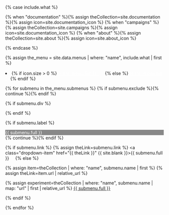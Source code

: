 {% case include.what %}

{% when "documentation" %}{% assign theCollection=site.documentation %}{% assign icon=site.documentation_icon %}
{% when "campaigns" %}{% assign theCollection=site.campaigns %}{% assign icon=site.documentation_icon %}
{% when "about" %}{% assign theCollection=site.about %}{% assign icon=site.about_icon %}

{% endcase %}

{% assign the_menu = site.data.menus | where: "name", include.what | first %}

<li class="nav-item dropdown px-2">
{% if icon.size > 0 %}
<a class="nav-link dropdown-toggle"  href="#" id="navbarDropdown" role="button" data-toggle="dropdown" aria-haspopup="true" aria-expanded="false" style="color: #fff;">{{ the_menu.full }}&nbsp;&nbsp;<img src="{{ icon | relative_url }}" height="16" width="16"></a>
{% else %}
<a class="nav-link dropdown-toggle" href="#" id="navbarDropdown" role="button" data-toggle="dropdown" aria-haspopup="true" aria-expanded="false" style="color: #fff;">{{ the_menu.full }}</a>
{% endif %}

<div class="dropdown-menu" aria-labelledby="navbarDropdown">

{% for submenu in the_menu.submenus %}
{% if submenu.exclude %}{% continue %}{% endif %}

{% if submenu.div %}<div class="dropdown-divider"></div>{% endif %}

{% if submenu.label %}<div class="dropdown-item" style="color: #fff; background-color: #888;">{{ submenu.full }}</div>{% continue %}{% endif %}


{% if submenu.link %}
{% assign theLink=submenu.link %}
<a class="dropdown-item" href="{{ theLink }}" {{ site.blank }}>{{ submenu.full }}&nbsp;<img src="{{ site.external_icon | relative_url }}" height="12" width="12"></a>
{% else %}

{% assign item=theCollection | where: "name", submenu.name | first %}
{% assign theLink=item.url | relative_url %}

{% assign experiment=theCollection | where: "name", submenu.name | map: "url" | first | relative_url %}
<a class="dropdown-item" href="{{ theLink }}">{{ submenu.full }}</a>

{% endif %}

{% endfor %}

</div>
</li>
